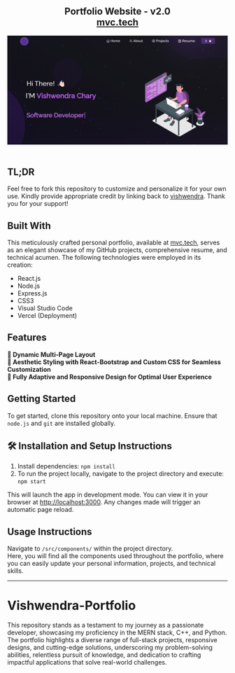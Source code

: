 <h2 align="center">
  Portfolio Website - v2.0<br/>
  <a href="https://vishwendra-portfolio.vercel.app/" target="_blank">mvc.tech</a>
</h2>
<div align="center">
  <img alt="Demo" src="./Images/vish_img.png" />
</div>

<br/>



## TL;DR

Feel free to fork this repository to customize and personalize it for your own use. Kindly provide appropriate credit by linking back to [vishwendra](https://github.com/vishwendra04/Vishwendra-Portfolio). Thank you for your support!

## Built With

This meticulously crafted personal portfolio, available at <a href="https://vishwendra-portfolio.vercel.app/" target="_blank">mvc.tech</a>, serves as an elegant showcase of my GitHub projects, comprehensive resume, and technical acumen. The following technologies were employed in its creation:

- React.js
- Node.js
- Express.js
- CSS3
- Visual Studio Code
- Vercel (Deployment)

## Features

**📖 Dynamic Multi-Page Layout**  
**🎨 Aesthetic Styling with React-Bootstrap and Custom CSS for Seamless Customization**  
**📱 Fully Adaptive and Responsive Design for Optimal User Experience**

## Getting Started

To get started, clone this repository onto your local machine. Ensure that `node.js` and `git` are installed globally.

## 🛠 Installation and Setup Instructions

1. Install dependencies: `npm install`
2. To run the project locally, navigate to the project directory and execute: `npm start`

This will launch the app in development mode. You can view it in your browser at [http://localhost:3000](http://localhost:3000). Any changes made will trigger an automatic page reload.

## Usage Instructions

Navigate to `/src/components/` within the project directory.  
Here, you will find all the components used throughout the portfolio, where you can easily update your personal information, projects, and technical skills.

---

# Vishwendra-Portfolio
This repository stands as a testament to my journey as a passionate developer, showcasing my proficiency in the MERN stack, C++, and Python. The portfolio highlights a diverse range of full-stack projects, responsive designs, and cutting-edge solutions, underscoring my problem-solving abilities, relentless pursuit of knowledge, and dedication to crafting impactful applications that solve real-world challenges.
